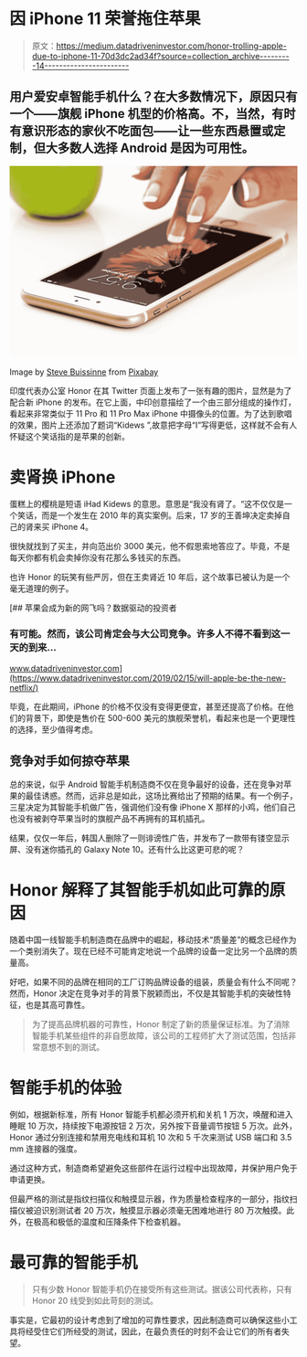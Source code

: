 # 因 iPhone 11 荣誉拖住苹果

> 原文：<https://medium.datadriveninvestor.com/honor-trolling-apple-due-to-iphone-11-70d3dc2ad34f?source=collection_archive---------14----------------------->

## 用户爱安卓智能手机什么？在大多数情况下，原因只有一个——旗舰 iPhone 机型的价格高。不，当然，有时有意识形态的家伙不吃面包——让一些东西悬置或定制，但大多数人选择 Android 是因为可用性。

![](img/ad14c11b8e05042acc53c846c21eced4.png)

Image by [Steve Buissinne](https://pixabay.com/users/stevepb-282134/?utm_source=link-attribution&utm_medium=referral&utm_campaign=image&utm_content=1894723) from [Pixabay](https://pixabay.com/?utm_source=link-attribution&utm_medium=referral&utm_campaign=image&utm_content=1894723)

印度代表办公室 Honor 在其 Twitter 页面上发布了一张有趣的图片，显然是为了配合新 iPhone 的发布。在它上面，中印创意描绘了一个由三部分组成的操作灯，看起来非常类似于 11 Pro 和 11 Pro Max iPhone 中摄像头的位置。为了达到歌唱的效果，图片上还添加了题词“Kidews ”,故意把字母“I”写得更低，这样就不会有人怀疑这个笑话指的是苹果的创新。

# 卖肾换 iPhone

蛋糕上的樱桃是短语 iHad Kidews 的意思。意思是“我没有肾了。“这不仅仅是一个笑话，而是一个发生在 2010 年的真实案例。后来，17 岁的王善坤决定卖掉自己的肾来买 iPhone 4。

很快就找到了买主，并向范出价 3000 美元，他不假思索地答应了。毕竟，不是每天你都有机会卖掉你没有花那么多钱买的东西。

也许 Honor 的玩笑有些严厉，但在王卖肾近 10 年后，这个故事已被认为是一个毫无道理的例子。

[](https://www.datadriveninvestor.com/2019/02/15/will-apple-be-the-new-netflix/) [## 苹果会成为新的网飞吗？数据驱动的投资者

### 有可能。然而，该公司肯定会与大公司竞争。许多人不得不看到这一天的到来…

www.datadriveninvestor.com](https://www.datadriveninvestor.com/2019/02/15/will-apple-be-the-new-netflix/) 

毕竟，在此期间，iPhone 的价格不仅没有变得更便宜，甚至还提高了价格。在他们的背景下，即使是售价在 500-600 美元的旗舰荣誉机，看起来也是一个更理性的选择，至少值得考虑。

## 竞争对手如何掠夺苹果

总的来说，似乎 Android 智能手机制造商不仅在竞争最好的设备，还在竞争对苹果的最佳诱惑。然而，远非总是如此，这场比赛给出了预期的结果。有一个例子，三星决定为其智能手机做广告，强调他们没有像 iPhone X 那样的小鸡，他们自己也没有被剥夺苹果当时的旗舰产品不再拥有的耳机插孔。

结果，仅仅一年后，韩国人删除了一则诽谤性广告，并发布了一款带有镂空显示屏、没有迷你插孔的 Galaxy Note 10。还有什么比这更可悲的呢？

# Honor 解释了其智能手机如此可靠的原因

随着中国一线智能手机制造商在品牌中的崛起，移动技术“质量差”的概念已经作为一个类别消失了。现在已经不可能肯定地说一个品牌的设备一定比另一个品牌的质量高。

好吧，如果不同的品牌在相同的工厂订购品牌设备的组装，质量会有什么不同呢？然而，Honor 决定在竞争对手的背景下脱颖而出，不仅是其智能手机的突破性特征，也是其高可靠性。

> 为了提高品牌机器的可靠性，Honor 制定了新的质量保证标准。为了消除智能手机某些组件的非自愿故障，该公司的工程师扩大了测试范围，包括非常意想不到的测试。

# 智能手机的体验

例如，根据新标准，所有 Honor 智能手机都必须开机和关机 1 万次，唤醒和进入睡眠 10 万次，持续按下电源按钮 2 万次，另外按下音量调节按钮 5 万次。此外，Honor 通过分别连接和禁用充电线和耳机 10 次和 5 千次来测试 USB 端口和 3.5 mm 连接器的强度。

通过这种方式，制造商希望避免这些部件在运行过程中出现故障，并保护用户免于申请更换。

但最严格的测试是指纹扫描仪和触摸显示器，作为质量检查程序的一部分，指纹扫描仪被迫识别测试者 20 万次，触摸显示器必须毫无困难地进行 80 万次触摸。此外，在极高和极低的温度和压降条件下检查机器。

# 最可靠的智能手机

> 只有少数 Honor 智能手机仍在接受所有这些测试。据该公司代表称，只有 Honor 20 线受到如此苛刻的测试。

事实是，它最初的设计考虑到了增加的可靠性要求，因此制造商可以确保这些小工具将经受住它们所经受的测试，因此，在最负责任的时刻不会让它们的所有者失望。